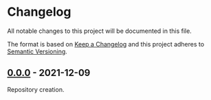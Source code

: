 # Changelog
All notable changes to this project will be documented in this file.

The format is based on [Keep a Changelog](http://keepachangelog.com/en/1.0.0/)
and this project adheres to [Semantic Versioning](http://semver.org/spec/v2.0.0.html).

## [0.0.0](https://github.com/git-afsantos/chelone/releases/tag/v0.0.0) - 2021-12-09
Repository creation.
